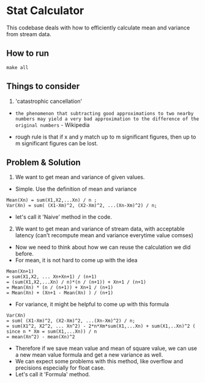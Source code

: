 # Stat Calculator

This codebase deals with how to efficiently calculate mean and variance from stream data.

## How to run
```
make all
```

## Things to consider
1. 'catastrophic cancellation'
- `the phenomenon that subtracting good approximations to two nearby numbers may yield a very bad approximation to the difference of the original numbers` - Wikipedia

- rough rule is that if x and y match up to m significant figures, then up to m significant figures can be lost.

## Problem & Solution

1. We want to get mean and variance of given values.
- Simple. Use the definition of mean and variance
```
Mean(Xn) = sum(X1,X2,...Xn) / n ;
Var(Xn) = sum( (X1-Xm)^2, (X2-Xm)^2, ...(Xn-Xm)^2) / n;
```
- let's call it 'Naive' method in the code.

2. We want to get mean and variance of stream data, with acceptable latency (can't recompute mean and variance everytime value comses)
- Now we need to think about how we can reuse the calculation we did before.
- For mean, it is not hard to come up with the idea
```
Mean(Xn+1)
= sum(X1,X2, ... Xn+Xn+1) / (n+1) 
= (sum(X1,X2,...Xn) / n)*(n / (n+1)) + Xn+1 / (n+1)
= Mean(Xn) * (n / (n+1)) + Xn+1 / (n+1)
= Mean(Xn) + (Xn+1 - Mean(Xn) ) / (n+1)
```
- For variance, it might be helpful to come up with this formula
```
Var(Xn) 
= sum( (X1-Xm)^2, (X2-Xm)^2, ...(Xn-Xm)^2) / n;
= sum(X1^2, X2^2, ... Xn^2) - 2*n*Xm*sum(X1,...Xn) + sum(X1,..Xn)^2 ( since n * Xm = sum(X1,...Xn)) / n
= mean(Xn^2) - mean(Xn)^2
```
- Therefore if we save mean value and mean of square value, we can use a new mean value formula and get a new variance as well.
- We can expect some problems with this method, like overflow and precisions especially for float case.
- Let's call it 'Formula' method.
